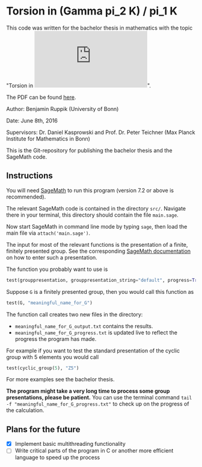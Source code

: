 # Torsion in (Gamma pi_2 K) / pi_1 K

This code was written for the
bachelor thesis in mathematics with the topic
"Torsion in ![equation](http://www.sciweavers.org/tex2img.php?eq=%5CGamma%20%28%5Cpi_2%20K%29%20%2F%20%5Cpi_1%20K&bc=White&fc=Black&im=jpg&fs=12&ff=arev&edit=0)".

The PDF can be found [here](https://github.com/ben300694/torsion-in-gamma/blob/master/pdfs/20160605_bachelorthesis_torsion_in_gamma.pdf).

Author:
Benjamin Ruppik (University of Bonn)

Date:
June 8th, 2016

Supervisors:
Dr. Daniel Kasprowski and
Prof. Dr. Peter Teichner
(Max Planck Institute for Mathematics in Bonn)

This is the Git-repository for publishing the
bachelor thesis and the SageMath code.

## Instructions

You will need [SageMath](http://www.sagemath.org/index.html) to run this program (version 7.2 or above is recommended).

The relevant SageMath code is contained in the directory `src/`.
Navigate there in your terminal, this directory should contain the file `main.sage`.

Now start SageMath in command line mode by typing `sage`,
then load the main file via `attach('main.sage')`.

The input for most of the relevant functions is the presentation of a finite, finitely presented group.
See the corresponding [SageMath documentation](http://doc.sagemath.org/html/en/reference/groups/sage/groups/finitely_presented.html)
on how to enter such a presentation.

The function you probably want to use is
```python
test(grouppresentation, grouppresentation_string="default", progress=True, use_c_code=False)
```

Suppose `G` is a finitely presented group, then you would call this function as
```python
test(G, "meaningful_name_for_G")
```
The function call creates two new files in the directory:
- `meaningful_name_for_G_output.txt` contains the results.
- `meaningful_name_for_G_progress.txt` is updated live to reflect the progress the program has made.

For example if you want to test the standard presentation of the cyclic group with 5 elements
you would call
```python
test(cyclic_group(5), "Z5")
```

For more examples see the bachelor thesis.

**The program might take a very long time to process some group presentations, please be patient.**
You can use the terminal command `tail -f "meaningful_name_for_G_progress.txt"`
to check up on the progress of the calculation.

## Plans for the future

- [x] Implement basic multithreading functionality
- [ ] Write critical parts of the program in C or another more efficient language to speed up the process
